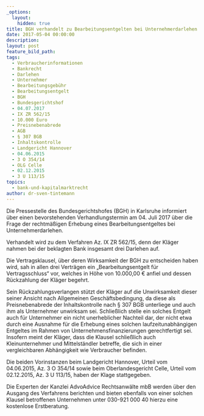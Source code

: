 ```yaml
---
_options:
  layout:
    hidden: true
title: BGH verhandelt zu Bearbeitungsentgelten bei Unternehmerdarlehen
date: 2017-05-04 00:00:00
description:
layout: post
feature_bild_path:
tags:
  - Verbraucherinformationen
  - Bankrecht
  - Darlehen
  - Unternehmer
  - Bearbeitungsgebühr
  - Bearbeitungsentgelt
  - BGH
  - Bundesgerichtshof
  - 04.07.2017
  - IX ZR 562/15
  - 10.000 Euro
  - Preisnebenabrede
  - AGB
  - § 307 BGB
  - Inhaltskontrolle
  - Landgericht Hannover
  - 04.06.2015
  - 3 O 354/14
  - OLG Celle
  - 02.12.2015
  - 3 U 113/15
topics:
  - bank-und-kapitalmarktrecht
author: dr-sven-tintemann
---
```



Die Pressestelle des Bundesgerichtshofes (BGH) in Karlsruhe informiert über einen bevorstehenden Verhandlungstermin am 04. Juli 2017 über die Frage der rechtmäßigen Erhebung eines Bearbeitungsentgeltes bei Unternehmerdarlehen.

Verhandelt wird zu dem Verfahren Az. IX ZR 562/15, denn der Kläger nahmen bei der beklagten Bank insgesamt drei Darlehen auf.

Die Vertragsklausel, über deren Wirksamkeit der BGH zu entscheiden haben wird, sah in allen drei Verträgen ein „Bearbeitungsentgelt für Vertragsschluss“ vor, welches in Höhe von 10.000,00 € anfiel und dessen Rückzahlung der Kläger begehrt.

Sein Rückzahlungsverlangen stützt der Kläger auf die Unwirksamkeit dieser seiner Ansicht nach Allgemeinen Geschäftsbedingung, da diese als Preisnebenabrede der Inhaltskontrolle nach § 307 BGB unterliege und auch ihm als Unternehmer unwirksam sei. Schließlich stelle ein solches Entgelt auch für Unternehmer ein nicht unerheblicher Nachteil dar, der nicht etwa durch eine Ausnahme für die Erhebung eines solchen laufzeitunabhängigen Entgeltes im Rahmen von Unternehmensfinanzierungen gerechtfertigt sei. Insofern meint der Kläger, dass die Klausel schließlich auch Kleinunternehmer und Mittelständler betreffe, die sich in einer vergleichbaren Abhängigkeit wie Verbraucher befinden.

Die beiden Vorinstanzen beim Landgericht Hannover, Urteil vom 04.06.2015, Az. 3 O 354/14 sowie beim Oberlandesgericht Celle, Urteil vom 02.12.2015, Az. 3 U 113/15, haben der Klage stattgegeben.

Die Experten der Kanzlei AdvoAdvice Rechtsanwälte mbB werden über den Ausgang des Verfahrens berichten und bieten ebenfalls von einer solchen Klausel betroffenen Unternehmen unter 030-921 000 40 hierzu eine kostenlose Erstberatung.